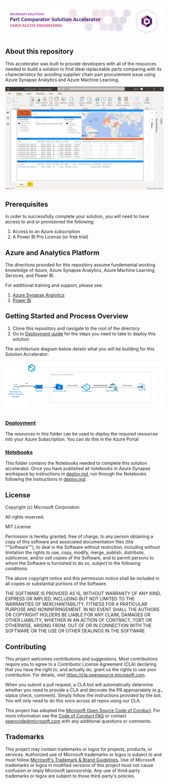 ![Part Comparator SA](./documents/media/PartComparatorSA.png)

## About this repository
This accelerator was built to provide developers with all of the resources needed to build a solution to find ideal replaceable parts comparing with its charecteristics for avoiding supplieir chain part procurement issue using Azure Synapse Analytics and Azure Machine Learning.

![Part Comparator](./documents/media/PowerBI.png)
## Prerequisites
In order to successfully complete your solution, you will need to have access to and or provisioned the following:
1. Access to an Azure subscription
2. A Power BI Pro License (or free trial)

## Azure and Analytics Platform
The directions provided for this repository assume fundemental working knowledge of Azure, Azure Synapse Analytics, Azure Machine Learning Services, and Power BI.

For additional training and support, please see:
 1. [Azure Synapse Analytics](https://azure.microsoft.com/en-us/services/synapse-analytics/)
 2. [Power BI](https://docs.microsoft.com/en-us/power-bi/)

## Getting Started and Process Overview  
1. Clone this repository and navigate to the root of the directory  
2. Go to [Deployment guide](./deploy.md) for the steps you need to take to deploy this solution  

The architecture diagram below details what you will be building for this Solution Accelerator:

![Part Comparator Architecture](./documents/media/Architecture.png)

### [Deployment](./deployment)
The resources in this folder can be used to deploy the required resources into your Azure Subscription. You can do this in the Azure Portal

### [Notebooks](./src/notebooks)
This folder contains the Notebooks needed to complete this solution accelerator. Once you have published all notebooks in Azure Synapse workspace by instructions in [deploy.md](./deploy.md), run through the Notebooks following the instructions in [deploy.md](./deploy.md). 

## License
Copyright (c) Microsoft Corporation

All rights reserved.

MIT License

Permission is hereby granted, free of charge, to any person obtaining a copy of this software and associated documentation files (the ""Software""), to deal in the Software without restriction, including without limitation the rights to use, copy, modify, merge, publish, distribute, sublicense, and/or sell copies of the Software, and to permit persons to whom the Software is furnished to do so, subject to the following conditions:

The above copyright notice and this permission notice shall be included in all copies or substantial portions of the Software.

THE SOFTWARE IS PROVIDED AS IS, WITHOUT WARRANTY OF ANY KIND, EXPRESS OR IMPLIED, INCLUDING BUT NOT LIMITED TO THE WARRANTIES OF MERCHANTABILITY, FITNESS FOR A PARTICULAR PURPOSE AND NONINFRINGEMENT. IN NO EVENT SHALL THE AUTHORS OR COPYRIGHT HOLDERS BE LIABLE FOR ANY CLAIM, DAMAGES OR OTHER LIABILITY, WHETHER IN AN ACTION OF CONTRACT, TORT OR OTHERWISE, ARISING FROM, OUT OF OR IN CONNECTION WITH THE SOFTWARE OR THE USE OR OTHER DEALINGS IN THE SOFTWARE


## Contributing

This project welcomes contributions and suggestions.  Most contributions require you to agree to a
Contributor License Agreement (CLA) declaring that you have the right to, and actually do, grant us
the rights to use your contribution. For details, visit https://cla.opensource.microsoft.com.

When you submit a pull request, a CLA bot will automatically determine whether you need to provide
a CLA and decorate the PR appropriately (e.g., status check, comment). Simply follow the instructions
provided by the bot. You will only need to do this once across all repos using our CLA.

This project has adopted the [Microsoft Open Source Code of Conduct](https://opensource.microsoft.com/codeofconduct/).
For more information see the [Code of Conduct FAQ](https://opensource.microsoft.com/codeofconduct/faq/) or
contact [opencode@microsoft.com](mailto:opencode@microsoft.com) with any additional questions or comments.

## Trademarks

This project may contain trademarks or logos for projects, products, or services. Authorized use of Microsoft 
trademarks or logos is subject to and must follow 
[Microsoft's Trademark & Brand Guidelines](https://www.microsoft.com/en-us/legal/intellectualproperty/trademarks/usage/general).
Use of Microsoft trademarks or logos in modified versions of this project must not cause confusion or imply Microsoft sponsorship.
Any use of third-party trademarks or logos are subject to those third-party's policies.

